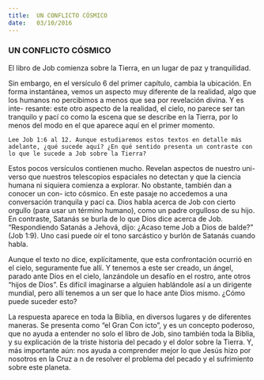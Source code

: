 ```yaml
---
title:  UN CONFLICTO CÓSMICO
date:   03/10/2016
---
```


### UN CONFLICTO CÓSMICO

El libro de Job comienza sobre la Tierra, en un lugar de paz y tranquilidad.

Sin embargo, en el versículo 6 del primer capítulo, cambia la ubicación. En forma instantánea, vemos un aspecto muy diferente de la realidad, algo que los humanos no percibimos a menos que sea por revelación divina. Y es inte- resante: este otro aspecto de la realidad, el cielo, no parece ser tan tranquilo y pací co como la escena que se describe en la Tierra, por lo menos del modo en el que aparece aquí en el primer momento.

```Lee Job 1:6 al 12. Aunque estudiaremos estos textos en detalle más adelante, ¿qué sucede aquí? ¿En qué sentido presenta un contraste con lo que le sucede a Job sobre la Tierra?```

Estos pocos versículos contienen mucho. Revelan aspectos de nuestro uni- verso que nuestros telescopios espaciales no detectan y que la ciencia humana ni siquiera comienza a explorar. No obstante, también dan a conocer un con-  icto cósmico. En este pasaje no accedemos a una conversación tranquila y pací ca. Dios habla acerca de Job con cierto orgullo (para usar un término humano), como un padre orgulloso de su hijo. En contraste, Satanás se burla de lo que Dios dice acerca de Job. “Respondiendo Satanás a Jehová, dijo: ¿Acaso teme Job a Dios de balde?” (Job 1:9). Uno casi puede oír el tono sarcástico y burlón de Satanás cuando habla.

Aunque el texto no dice, explícitamente, que esta confrontación ocurrió en el cielo, seguramente fue allí. Y tenemos a este ser creado, un ángel, parado ante Dios en el cielo, lanzándole un desafío en el rostro, ante otros “hijos de Dios”. Es difícil imaginarse a alguien hablándole así a un dirigente mundial, pero allí tenemos a un ser que lo hace ante Dios mismo. ¿Cómo puede suceder esto?

La respuesta aparece en toda la Biblia, en diversos lugares y de diferentes maneras. Se presenta como “el Gran Con icto”, y es un concepto poderoso, que no ayuda a entender no solo el libro de Job, sino también toda la Biblia, y su explicación de la triste historia del pecado y el dolor sobre la Tierra. Y, más importante aún: nos ayuda a comprender mejor lo que Jesús hizo por nosotros en la Cruz a  n de resolver el problema del pecado y el sufrimiento sobre este planeta.

